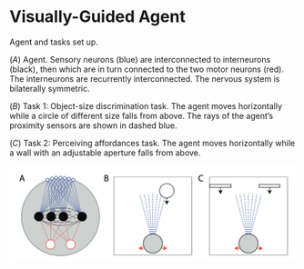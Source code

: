 # Visually-Guided Agent


Agent and tasks set up.

(*A*) Agent. Sensory neurons (blue) are interconnected to interneurons (black), then which are in turn connected to the two motor neurons (red). The interneurons are recurrently interconnected. The nervous system is bilaterally symmetric.

(*B*) Task 1: Object-size discrimination task. The agent moves horizontally while a circle of different size falls from above. The rays of the agent’s proximity sensors are shown in dashed blue.

(*C*) Task 2: Perceiving affordances task. The agent moves horizontally while a wall with an adjustable aperture falls from above.

![Schematic for the Microbial Genetic algorithm](https://github.com/edizquierdo/VisuallyGuidedAgent/blob/main/viz.png?raw=true)
